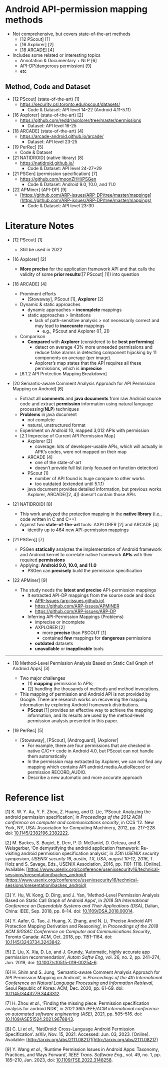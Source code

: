 # Android API-permission mapping methods

- Not comprehensive, but covers state-of-the-art methods
	- [12 PScout] \[1]
	- [16 Axplorer] \[2]
	- [18 ARCADE] \[4]
- Includes some related or interesting topics
	- Annotation & Documentary + NLP [6]
	- API-DP(dangerous permission) [9]
	- etc

## Method, Code and Dataset

- [12 PScout] (state-of-the-art) [1]
	- https://security.csl.toronto.edu/pscout/datasets/
		- Code & Dataset: API level 14-22 (Android 4.11-5.11)
- [16 Axplorer] (state-of-the-art)  [2]
	- https://github.com/reddr/axplorer/tree/master/permissions 
		- Dataset: API level 16-25 
- [18 ARCADE] (state-of-the-art) [4]
	- https://arcade-android.github.io/arcade/
		- Dataset: API level 23-25
- [19 PerRec] \[5]
	- Code & Dataset
- [21 NATIDROID] (native library) \[8]
	- https://natidroid.github.io/
		- Code & Dataset: API level 24-27+29
- [21 PSGen] (permission specification) \[7] 
	- https://github.com/moonZHH/PSGen 
		- Code & Dataset: Android 9.0, 10.0, and 11.0
- [22 APMiner] (API-DP) [9]
	- [https://github.com/ARP-issues/ARP-DP/tree/master/mappings](https://github.com/ARP-issues/ARP-DP/tree/master/mappings)
		- Code & Dataset: API level 23-30

# Literature Notes

- [12 PScout] \[1] 
	- Still be used in 2022

- [16 Axplorer] \[2]  
	- **More precise** for the application framework API and that calls the validity of some **prior results**([7 PScout] \[1]) into question  

 - [18 ARCADE] \[4]
	 - Prominent efforts 
		  - [Stowaway], PScout [1], **Axplorer** [2]
	- Dynamic & static approaches 
		 - dynamic approaches > **incomplete** mappings 
		 - static approaches > limitations
			 - lack of path-sensitive analysis > not necessarily correct and may lead to **inaccurate** mappings 
				 - e.g., PScout and Axplorer ([1, 2])
	- Comparison
		- **Compared** with **Axplorer** (considered to be **best performing**)
			- detect on average 43% more unneeded permissions and reduce false alarms in detecting component hijacking by 11 components on average (per image). 
			- Axplorer’s map states that the API requires all these permissions, which is **imprecise** 
	- [6.1.2 API Protection Mapping Breakdown] 

- [20 Semantic-aware Comment Analysis Approach for API Permission Mapping on Android]  \[6]
	- Extract all **comments** and **java documents** from raw Android source code and extract **permission** information using natural language processing(**NLP**) techniques 
	- **Problems** in java document 
		- not complete  
		- natural, unstructured format 
	- Experiment on Android 10, mapped 3,012 APIs with permission 
	- [2.1 Imprecise of Current API Permission Map] 
		- Axplorer [2]
			- coverage: lots of developer-usable APIs, which will actually in APK’s codes, were not mapped on their map 
		- ARCADE [4]
			- one of the state-of-art
			- doesn’t provide full list (only focused on function detection) 
		- PScout [1]
			- number of API found is huge compare to other works 
			- too outdated (extended until 5.1.1) 
		- java document provides detailed information, but previous works Axplorer, ARCADE([2, 4]) doesn’t contain those APIs 

- [21 NATIDROID] \[8]
	- This work analyzed the protection mapping in the **native library** (i.e., code written in C and C++) 
	- Against two **state-of-the-art** tools: AXPLORER [2] and ARCADE [4] 
		- identify up to 464 new API-permission mappings 

- [21 PSGen]]  \[7]
	- PSGen **statically** analyzes the implementation of Android framework and Android kernel to correlate native framework **APIs** with their required **permissions** 
	- Applying: **Android 9.0, 10.0, and 11.0** 
		 - PSGen can **precisely** build the permission specification

- [22 APMiner] \[9] 
	- The study needs the **latest and precise** API-permission mappings 
		- It extracted API-DP mappings from the source code and docs
			- [APR-Issues (arp-issues.github.io)](https://arp-issues.github.io/)
			- https://github.com/ARP-issues/APMINER 
			- https://github.com/ARP-issues/ARP-DP 
		- Inferring API-Permission Mappings (Problems)
			- imprecise or incomplete
			- AXPLORER [2] 
				- more **precise** than PSCOUT [1]
				- contained **few** mappings for **dangerous** permissions 
			- **outdated** datasets 
			- **unavailable** or **inapplicable** tools 

---

- [18 Method-Level Permission Analysis Based on Static Call Graph of Android Apps] \[3]
	- Two major challenges
		- (1) **mapping** permission to APIs; 
		- (2) handling the thousands of methods and method invocations.
	- This mapping of permission and Android API is not provided by Google. There are research works on recovering the mapping information by exploring Android framework distributions. 
		- **PScout** [1] provides an effective way to achieve the mapping information, and its results are used by the method-level permission analysis presented in this paper.

- [19 PerRec] \[5]
	- [Stowaway], [PScout], [Androguard], [Axplorer] 
		- For example, there are four permissions that are checked in native C/C++ code in Android 4.0, but PScout can not handle them automatically
		- In the permission map extracted by Axplorer, we can not find any mapping which contains API android.media.AudioRecord or permission RECORD_AUDIO.
		- Describe a new automatic and more accurate approach

# Reference list

[1]  K. W. Y. Au, Y. F. Zhou, Z. Huang, and D. Lie, ‘PScout: Analyzing the android permission specification’, in _Proceedings of the 2012 ACM conference on computer and communications security_, in CCS ’12. New York, NY, USA: Association for Computing Machinery, 2012, pp. 217–228. doi: [10.1145/2382196.2382222](https://doi.org/10.1145/2382196.2382222).

[2]  M. Backes, S. Bugiel, E. Derr, P. D. McDaniel, D. Octeau, and S. Weisgerber, ‘On demystifying the android application framework: Re-visiting android permission specification analysis’, in _25th USENIX security symposium, USENIX security 16, austin, TX, USA, august 10-12, 2016_, T. Holz and S. Savage, Eds., USENIX Association, 2016, pp. 1101–1118. [Online]. Available: [https://www.usenix.org/conference/usenixsecurity16/technical-sessions/presentation/backes_android](https://www.usenix.org/conference/usenixsecurity16/technical-sessions/presentation/backes_android)

[3]  Y. Hu, W. Kong, D. Ding, and J. Yan, ‘Method-Level Permission Analysis Based on Static Call Graph of Android Apps’, in _2018 5th International Conference on Dependable Systems and Their Applications (DSA)_, Dalian, China: IEEE, Sep. 2018, pp. 8–14. doi: [10.1109/DSA.2018.00014](https://doi.org/10.1109/DSA.2018.00014).

[4]  Y. Aafer, G. Tao, J. Huang, X. Zhang, and N. Li, ‘Precise Android API Protection Mapping Derivation and Reasoning’, in _Proceedings of the 2018 ACM SIGSAC Conference on Computer and Communications Security_, Toronto Canada: ACM, Oct. 2018, pp. 1151–1164. doi: [10.1145/3243734.3243842](https://doi.org/10.1145/3243734.3243842).

[5]  Z. Liu, X. Xia, D. Lo, and J. Grundy, ‘Automatic, highly accurate app permission recommendation’, _Autom Softw Eng_, vol. 26, no. 2, pp. 241–274, Jun. 2019, doi: [10.1007/s10515-019-00254-6](https://doi.org/10.1007/s10515-019-00254-6).

[6]  H. Shim and S. Jung, ‘Semantic-aware Comment Analysis Approach for API Permission Mapping on Android’, in _Proceedings of the 4th International Conference on Natural Language Processing and Information Retrieval_, Seoul Republic of Korea: ACM, Dec. 2020, pp. 61–69. doi: [10.1145/3443279.3443312](https://doi.org/10.1145/3443279.3443312).

[7]  H. Zhou _et al._, ‘Finding the missing piece: Permission specification analysis for android NDK’, in _2021 36th IEEE/ACM international conference on automated software engineering (ASE)_, 2021, pp. 505–516. doi: [10.1109/ASE51524.2021.9678843](https://doi.org/10.1109/ASE51524.2021.9678843).

[8]  C. Li _et al._, ‘NatiDroid: Cross-Language Android Permission Specification’. arXiv, Nov. 15, 2021. Accessed: Jun. 03, 2023. [Online]. Available: [http://arxiv.org/abs/2111.08217](http://arxiv.org/abs/2111.08217)

[9]  Y. Wang _et al._, ‘Runtime Permission Issues in Android Apps: Taxonomy, Practices, and Ways Forward’, _IIEEE Trans. Software Eng._, vol. 49, no. 1, pp. 185–210, Jan. 2023, doi: [10.1109/TSE.2022.3148258](https://doi.org/10.1109/TSE.2022.3148258).
